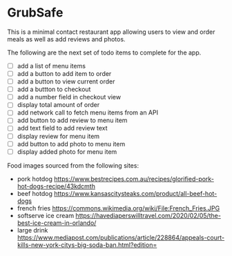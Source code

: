# GrubSafe

This is a minimal contact restaurant app allowing users to view and order meals as well as add reviews and photos. 

The following are the next set of todo items to complete for the app.
- [ ] add a list of menu items
- [ ] add a button to add item to order
- [ ] add a button to view current order
- [ ] add a buttton to checkout
- [ ] add a number field in checkout view
- [ ] display total amount of order
- [ ] add network call to fetch menu items from an API
- [ ] add button to add review to menu item
- [ ] add text field to add review text
- [ ] display review for menu item
- [ ] add button to add photo to menu item
- [ ] display added photo for menu item

Food images sourced from the following sites:
- pork hotdog https://www.bestrecipes.com.au/recipes/glorified-pork-hot-dogs-recipe/43kdcmth
- beef hotdog https://www.kansascitysteaks.com/product/all-beef-hot-dogs
- french fries https://commons.wikimedia.org/wiki/File:French_Fries.JPG
- softserve ice cream https://havediaperswilltravel.com/2020/02/05/the-best-ice-cream-in-orlando/
- large drink https://www.mediapost.com/publications/article/228864/appeals-court-kills-new-york-citys-big-soda-ban.html?edition=
